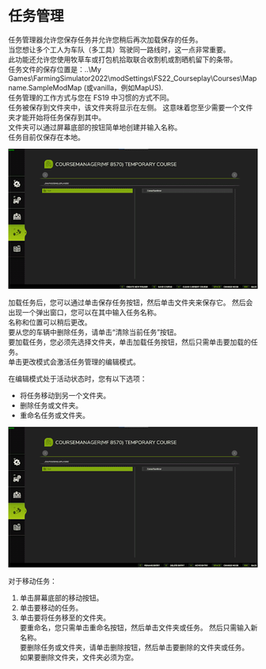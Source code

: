 # 任务管理  
任务管理器允许您保存任务并允许您稍后再次加载保存的任务。   
当您想让多个工人为车队（多工具）驾驶同一路线时，这一点非常重要。   
此功能还允许您使用牧草车或打包机拾取联合收割机或割晒机留下的条带。   
任务文件的保存位置是：..\My Games\FarmingSimulator2022\modSettings\FS22_Courseplay\Courses\Mapname.SampleModMap (或vanilla，例如MapUS).  
任务管理的工作方式与您在 FS19 中习惯的方式不同。   
任务被保存到文件夹中，该文件夹将显示在左侧。 这意味着您至少需要一个文件夹才能开始将任务保存到其中。  
文件夹可以通过屏幕底部的按钮简单地创建并输入名称。  
任务目前仅保存在本地。  


![Image](../assets/images/managerbasehelp_0_0_765_430.png)

  
加载任务后，您可以通过单击保存任务按钮，然后单击文件夹来保存它。  然后会出现一个弹出窗口，您可以在其中输入任务名称。   
名称和位置可以稍后更改。   
要从您的车辆中删除任务，请单击“清除当前任务”按钮。  
要加载任务，您必须先选择文件夹，单击加载任务按钮，然后只需单击要加载的任务。   
单击更改模式会激活任务管理的编辑模式。   


  
在编辑模式处于活动状态时，您有以下选项：  
- 将任务移动到另一个文件夹。  
- 删除任务或文件夹。   
- 重命名任务或文件夹。   


![Image](../assets/images/manageredithelp_0_0_765_430.png)

  
对于移动任务：   
  1) 单击屏幕底部的移动按钮。   
  2) 单击要移动的任务。   
  3) 单击要将任务移至的文件夹。   
要重命名，您只需单击重命名按钮，然后单击文件夹或任务。 然后只需输入新名称。   
要删除任务或文件夹，请单击删除按钮，然后单击要删除的文件夹或任务。   
如果要删除文件夹，文件夹必须为空。   


